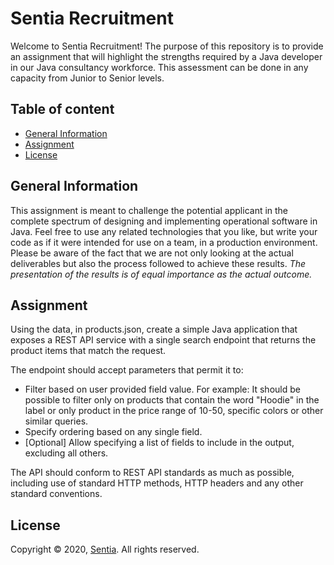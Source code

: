 # Sentia Recruitment
Welcome to Sentia Recruitment!
The purpose of this repository is to provide an assignment that will highlight the strengths required by a Java developer in our Java consultancy workforce. This assessment can be done in any capacity from Junior to Senior levels.

## Table of content
- [General Information](#general-information)
- [Assignment](#assignment)
- [License](#license)

## General Information
This assignment is meant to challenge the potential applicant in the complete spectrum of designing and implementing operational software in Java. Feel free to use any related technologies that you like, but write your code as if it were intended for use on a team, in a production environment. Please be aware of the fact that we are not only looking at the actual deliverables but also the process followed to achieve these results. *The presentation of the results is of equal importance as the actual outcome.*

## Assignment
Using the data, in products.json, create a simple Java application that exposes a REST API service with a single search endpoint that returns the product items that match the request.  

The endpoint should accept parameters that permit it to:
-	Filter based on user provided field value. For example: It should be possible to filter only on products that contain the word "Hoodie" in the label or only product in the price range of 10-50, specific colors or other similar queries.
-	Specify ordering based on any single field.
-	[Optional] Allow specifying a list of fields to include in the output, excluding all others.

The API should conform to REST API standards as much as possible, including use of standard HTTP methods, HTTP headers and any other standard conventions.

## License
Copyright © 2020, [Sentia](https://sentia.com). All rights reserved.
